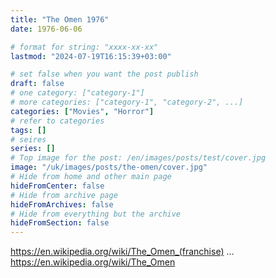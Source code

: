 ```yaml
---
title: "The Omen 1976"
date: 1976-06-06

# format for string: "xxxx-xx-xx"
lastmod: "2024-07-19T16:15:39+03:00"

# set false when you want the post publish
draft: false
# one category: ["category-1"]
# more categories: ["category-1", "category-2", ...]
categories: ["Movies", "Horror"]
# refer to categories
tags: []
# seires
series: []
# Top image for the post: /en/images/posts/test/cover.jpg
image: "/uk/images/posts/the-omen/cover.jpg"
# Hide from home and other main page
hideFromCenter: false
# Hide from archive page
hideFromArchives: false
# Hide from everything but the archive
hideFromSection: false
---
```

https://en.wikipedia.org/wiki/The_Omen_(franchise)
...
https://en.wikipedia.org/wiki/The_Omen
<!--more-->